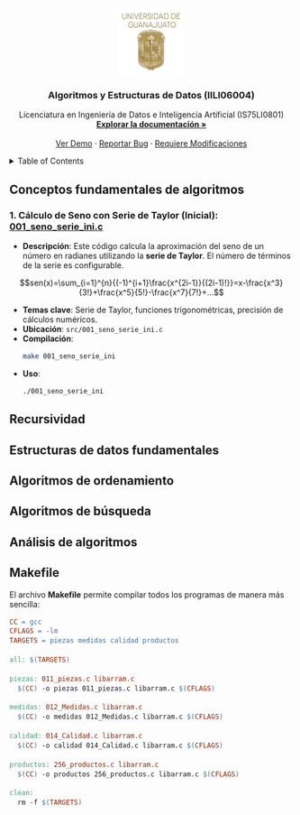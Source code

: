 <br />
<div align="center">
  <a href="https://github.com/ibarram/AyE">
    <img src="/doc/img/escudo-png.png" alt="Logo" width="120" height="120">
  </a>

  <h3 align="center">Algoritmos y Estructuras de Datos (IILI06004)</h3>

  <p align="center">
    Licenciatura en Ingeniería de Datos e Inteligencia Artificial (IS75LI0801)
    <br />
    <a href="https://github.com/ibarram/AyE"><strong>Explorar la documentación »</strong></a>
    <br />
    <br />
    <a href="https://github.com/ibarram/AyE">Ver Demo</a>
    ·
    <a href="https://github.com/ibarram/AyE/issues">Reportar Bug</a>
    ·
    <a href="https://github.com/ibarram/AyE/issues">Requiere Modificaciones</a>
  </p>
</div>

<details><summary>Table of Contents</summary><p>
 
 * [Conceptos fundamentales de algoritmos](#Conceptos-fundamentales-de-algoritmos)

 * [Recursividad](#Recursividad)

 * [Estructuras de datos fundamentales](#Estructuras-de-datos-fundamentales)

 * [Algoritmos de ordenamiento](#Algoritmos-de-ordenamiento)

 * [Algoritmos de búsqueda](#Algoritmos-de-búsqueda)

 * [Análisis de algoritmos](#Análisis-de-algoritmos)

</p></details><p></p>

## Conceptos fundamentales de algoritmos

### 1. Cálculo de Seno con Serie de Taylor (Inicial): [001_seno_serie_ini.c](../../src/001_seno_serie_ini.c)
   - **Descripción**: Este código calcula la aproximación del seno de un número en radianes utilizando la **serie de Taylor**. El número de términos de la serie es configurable.

   $$sen(x)=\sum_{i=1}^{n}{(-1)^{i+1}\frac{x^{2i-1}}{(2i-1)!}}=x-\frac{x^3}{3!}+\frac{x^5}{5!}-\frac{x^7}{7!}+...$$

   - **Temas clave**: Serie de Taylor, funciones trigonométricas, precisión de cálculos numéricos.
   - **Ubicación**: `src/001_seno_serie_ini.c`
   - **Compilación**:
     ```bash
     make 001_seno_serie_ini
     ```
   - **Uso**:
     ```bash
     ./001_seno_serie_ini
     ```

## Recursividad



## Estructuras de datos fundamentales



## Algoritmos de ordenamiento



## Algoritmos de búsqueda



## Análisis de algoritmos

## **Makefile**

El archivo **Makefile** permite compilar todos los programas de manera más sencilla:

```makefile
CC = gcc
CFLAGS = -lm
TARGETS = piezas medidas calidad productos

all: $(TARGETS)

piezas: 011_piezas.c libarram.c
  $(CC) -o piezas 011_piezas.c libarram.c $(CFLAGS)

medidas: 012_Medidas.c libarram.c
  $(CC) -o medidas 012_Medidas.c libarram.c $(CFLAGS)

calidad: 014_Calidad.c libarram.c
  $(CC) -o calidad 014_Calidad.c libarram.c $(CFLAGS)

productos: 256_productos.c libarram.c
  $(CC) -o productos 256_productos.c libarram.c $(CFLAGS)

clean:
  rm -f $(TARGETS)


